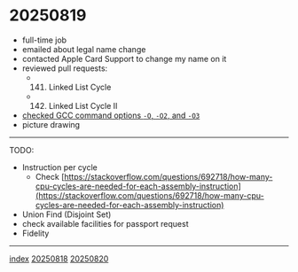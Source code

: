 <head><meta name="viewport" content="width=device-width, initial-scale=1.0, user-scalable=yes" /><meta charset="UTF-8"></head>

# 20250819

- full-time job
- emailed about legal name change
- contacted Apple Card Support to change my name on it
- reviewed pull requests:
	- 141. Linked List Cycle
	- 142. Linked List Cycle II
- [checked GCC command options `-O`, `-O2`, and `-O3`](https://gcc.gnu.org/onlinedocs/gcc/Optimize-Options.html)
- picture drawing

---

TODO:

- Instruction per cycle
	- Check [https://stackoverflow.com/questions/692718/how-many-cpu-cycles-are-needed-for-each-assembly-instruction](https://stackoverflow.com/questions/692718/how-many-cpu-cycles-are-needed-for-each-assembly-instruction)
- Union Find (Disjoint Set)
- check available facilities for passport request
- Fidelity

---

[index](../../index.html)
[20250818](20250818.html)
[20250820](20250820.html)
